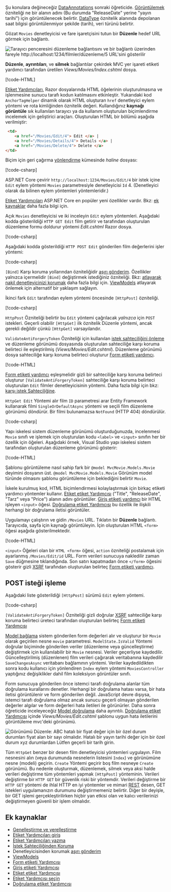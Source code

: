 
Şu konulara değineceğiz [DataAnnotations](https://docs.microsoft.com/aspnet/mvc/overview/older-versions/mvc-music-store/mvc-music-store-part-6) sonraki öğreticide. [Görüntülemek](https://docs.microsoft.com/aspnet/core/api/microsoft.aspnetcore.mvc.modelbinding.metadata.displaymetadata) özniteliği ne bir alanın adını (Bu durumda "ReleaseDate" yerine "yayın tarihi") için görüntülenecek belirtir. [DataType](https://docs.microsoft.com/aspnet/core/api/microsoft.aspnetcore.mvc.dataannotations.internal.datatypeattributeadapter) öznitelik alanında depolanan saat bilgisi görüntülenmiyor şekilde (tarih), veri türünü belirtir.

Gözat `Movies` denetleyicisi ve fare işaretçisini tutun bir **Düzenle** hedef URL görmek için bağlantı.

![Tarayıcı penceresini düzenleme bağlantısını ve bir bağlantı üzerinden fareyle http://localhost:1234/filmler/düzenleme/5 URL'sini gösterilir](../../tutorials/first-mvc-app/controller-methods-views/_static/edit7.png)

**Düzenle**, **ayrıntıları**, ve **silmek** bağlantılar çekirdek MVC yer işareti etiketi yardımcı tarafından üretilen *Views/Movies/Index.cshtml* dosya.

[!code-HTML[](../../tutorials/first-mvc-app/start-mvc/sample/MvcMovie/Views/Movies/IndexOriginal.cshtml?highlight=1-3&range=46-50)]

[Etiket Yardımcıları](xref:mvc/views/tag-helpers/intro), Razor dosyalarında HTML öğelerinin oluşturulmasına ve işlenmesine sunucu tarafı kodun katılmasını etkinleştir. Yukarıdaki kod `AnchorTagHelper` dinamik olarak HTML oluşturan `href` denetleyici eylem yöntemi ve rota kimliğinden öznitelik değeri. Kullandığınız **kaynağı görüntüle** sık kullanılan tarayıcı ya da kullanım oluşturulan biçimlendirme incelemek için geliştirici araçları. Oluşturulan HTML bir bölümü aşağıda verilmiştir:

```html
 <td>
    <a href="/Movies/Edit/4"> Edit </a> |
    <a href="/Movies/Details/4"> Details </a> |
    <a href="/Movies/Delete/4"> Delete </a>
</td>
```

Biçim için geri çağırma [yönlendirme](xref:mvc/controllers/routing) kümesinde *haline* dosyası:

[!code-csharp[](../../tutorials/first-mvc-app/start-mvc/sample/MvcMovie/Startup.cs?name=snippet_1&highlight=5)]

ASP.NET Core çevirir `http://localhost:1234/Movies/Edit/4` bir istek içine `Edit` eylem yöntemi `Movies` parametresiyle denetleyicisi `Id` 4. (Denetleyici olarak da bilinen eylem yöntemleri yöntemleridir.)

[Etiket Yardımcıları](xref:mvc/views/tag-helpers/intro) ASP.NET Core en popüler yeni özellikler vardır. Bkz: [ek kaynaklar](#additional-resources) daha fazla bilgi için.

Açık `Movies` denetleyicisi ve iki inceleyin `Edit` eylem yöntemleri. Aşağıdaki kodda gösterildiği `HTTP GET Edit` film getirir ve tarafından oluşturulan düzenleme formu doldurur yöntemi *Edit.cshtml* Razor dosya.

[!code-csharp[](../../tutorials/first-mvc-app/start-mvc/sample/MvcMovie/Controllers/MC1.cs?name=snippet_edit1)]

Aşağıdaki kodda gösterildiği `HTTP POST Edit` gönderilen film değerlerini işler yöntemi:

[!code-csharp[](../../tutorials/first-mvc-app/start-mvc/sample/MvcMovie/Controllers/MC1.cs?name=snippet_edit2)]

`[Bind]` Karşı koruma yollarından özniteliğidir [aşırı gönderim](https://docs.microsoft.com/aspnet/mvc/overview/getting-started/getting-started-with-ef-using-mvc/implementing-basic-crud-functionality-with-the-entity-framework-in-asp-net-mvc-application#overpost). Özellikler yalnızca içermelidir `[Bind]` değiştirmek istediğiniz özniteliği. Bkz: [atlayarak nakil denetleyicinizi korumak](https://docs.microsoft.com/aspnet/mvc/overview/getting-started/getting-started-with-ef-using-mvc/implementing-basic-crud-functionality-with-the-entity-framework-in-asp-net-mvc-application) daha fazla bilgi için. [ViewModels](http://rachelappel.com/use-viewmodels-to-manage-data-amp-organize-code-in-asp-net-mvc-applications/) atlayarak önlemek için alternatif bir yaklaşım sağlayın.

İkinci fark `Edit` tarafından eylem yöntemi öncesinde `[HttpPost]` özniteliği.

[!code-csharp[](../../tutorials/first-mvc-app/start-mvc/sample/MvcMovie/Controllers/MC1.cs?name=snippet_edit2&highlight=4)]

`HttpPost` Özniteliği belirtir bu `Edit` yöntemi çağrılacak *yalnızca* için `POST` istekleri. Geçerli olabilir `[HttpGet]` ilk öznitelik Düzenle yöntemi, ancak gerekli değildir çünkü `[HttpGet]` varsayılandır.

`ValidateAntiForgeryToken` Özniteliği için kullanılan [istek sahteciliğini önleme](xref:security/anti-request-forgery) ve düzenleme görünümü dosyasında oluşturulan sahteciliğe karşı koruma belirteci ile eşleştirilmiş (*Views/Movies/Edit.cshtml*). Düzenleme görünümü dosya sahteciliğe karşı koruma belirteci oluşturur [Form etiketi yardımcı](xref:mvc/views/working-with-forms).

[!code-HTML[](../../tutorials/first-mvc-app/start-mvc/sample/MvcMovie/Views/Movies/Edit.cshtml?range=9)]

[Form etiketi yardımcı](xref:mvc/views/working-with-forms) eşleşmelidir gizli bir sahteciliğe karşı koruma belirteci oluşturur `[ValidateAntiForgeryToken]` sahteciliğe karşı koruma belirteci oluşturulan `Edit` filmler denetleyicisinin yöntemi. Daha fazla bilgi için bkz: [karşı istek Sahteciliğine](xref:security/anti-request-forgery).

`HttpGet Edit` Yöntemi alır film `ID` parametresi arar Entity Framework kullanarak filmi `SingleOrDefaultAsync` yöntemi ve seçili film düzenleme görünümü döndürür. Bir filmi bulunamazsa `NotFound` (HTTP 404) döndürülür.

[!code-csharp[](../../tutorials/first-mvc-app/start-mvc/sample/MvcMovie/Controllers/MC1.cs?name=snippet_edit1)]

Yapı iskelesi sistem düzenleme görünümü oluşturduğunuzda, incelenmesi `Movie` sınıfı ve işlemek için oluşturulan kodu `<label>` ve `<input>` sınıfın her bir özellik için öğeleri. Aşağıdaki örnek, Visual Studio yapı iskelesi sistem tarafından oluşturulan düzenleme görünümü gösterir:

[!code-HTML[](../../tutorials/first-mvc-app/start-mvc/sample/MvcMovie/Views/Movies/EditCopy.cshtml?highlight=1)]

Şablonu görüntüleme nasıl sahip fark bir `@model MvcMovie.Models.Movie` deyimini dosyanın üst. `@model MvcMovie.Models.Movie` Görünüm model türünde olmasını şablonu görüntüleme için beklediğini belirtir `Movie`.

İskele kurulmuş kod, HTML biçimlendirmesi kolaylaştırmak için birkaç etiketi yardımcı yöntemler kullanır. [Etiket etiket Yardımcısı](xref:mvc/views/working-with-forms) ("Title", "ReleaseDate", "Tarz" veya "Price") alanın adını görüntüler. [Giriş etiketi yardımcı](xref:mvc/views/working-with-forms) bir HTML işleyen `<input>` öğesi. [Doğrulama etiket Yardımcısı](xref:mvc/views/working-with-forms) bu özellik ile ilişkili herhangi bir doğrulama iletisi görüntüler.

Uygulamayı çalıştırın ve gidin `/Movies` URL. Tıklatın bir **Düzenle** bağlantı. Tarayıcıda, sayfa için kaynağı görüntüleyin. İçin oluşturulan HTML `<form>` öğesi aşağıda gösterilmektedir.

[!code-HTML[](../../tutorials/first-mvc-app/start-mvc/sample/MvcMovie/Views/Shared/edit_view_source.html?highlight=1,6,10,17,24,28)]

`<input>` Öğeleri olan bir `HTML <form>` öğesi, `action` özniteliği postalamak için ayarlanmış `/Movies/Edit/id` URL. Form verileri sunucuya nakledilir zaman `Save` düğmesine tıklandığında. Son satırı kapatmadan önce `</form>` öğesini gösterir gizli [XSRF](xref:security/anti-request-forgery) tarafından oluşturulan belirteç [Form etiketi yardımcı](xref:mvc/views/working-with-forms).

## <a name="processing-the-post-request"></a>POST isteği işleme

Aşağıdaki liste gösterildiği `[HttpPost]` sürümü `Edit` eylem yöntemi.

[!code-csharp[](../../tutorials/first-mvc-app/start-mvc/sample/MvcMovie/Controllers/MC1.cs?name=snippet_edit2)]

`[ValidateAntiForgeryToken]` Özniteliği gizli doğrular [XSRF](xref:security/anti-request-forgery) sahteciliğe karşı koruma belirteci üreteci tarafından oluşturulan belirteç [Form etiketi Yardımcısı](xref:mvc/views/working-with-forms)

[Model bağlama](xref:mvc/models/model-binding) sistem gönderilen form değerleri alır ve oluşturur bir `Movie` olarak geçirilen nesne `movie` parametresi. `ModelState.IsValid` Yöntemi doğrular biçiminde gönderilen veriler (düzenleme veya güncelleştirme) değiştirmek için kullanılabilir bir `Movie` nesnesi. Veriler geçerliyse kaydedilir. Güncelleştirilmiş (düzenlenen) film verileri çağırarak veritabanına kaydedilir `SaveChangesAsync` veritabanı bağlamının yöntemi. Veriler kaydedildikten sonra kodu kullanıcı için yönlendiren `Index` eylem yöntemi `MoviesController` yaptığınız değişiklikler dahil film koleksiyon görüntüler sınıfı.

Form sunucuya gönderilen önce istemci tarafı doğrulama alanlar tüm doğrulama kurallarını denetler. Herhangi bir doğrulama hatası varsa, bir hata iletisi görüntülenir ve form gönderilen değil. JavaScript devre dışıysa, istemci tarafı doğrulama olmaz ancak sunucu geçerli olmayan gönderilen değerler algılar ve form değerleri hata iletileri ile görünürler. Daha sonra öğreticide inceleyeceğiz [Model doğrulama](xref:mvc/models/validation) daha ayrıntılı. [Doğrulama etiket Yardımcısı](xref:mvc/views/working-with-forms) içinde *Views/Movies/Edit.cshtml* şablonu uygun hata iletilerini görüntüleme mvc'deki görünümü.

![Görünümü Düzenle: ABC hatalı bir fiyat değer için bir özel durum durumları fiyat alan bir sayı olmalıdır. Hatalı bir yayın tarihi değer için bir özel durum xyz durumlardan Lütfen geçerli bir tarih girin.](../../tutorials/first-mvc-app/controller-methods-views/_static/val.png)

Tüm `HttpGet` benzer bir desen film denetleyicisi yöntemleri uygulayın. Film nesnesini alın (veya durumunda nesnelerin listesini `Index`) ve görünümüne nesne (modeli) geçirin. `Create` Yöntemi geçirir boş film nesneye `Create` görünümü. Bu nedenle oluşturmak, düzenlemek, silmek veya aksi halde verileri değiştirme tüm yöntemleri yapmak `[HttpPost]` yönteminin. Verileri değiştirme bir `HTTP GET` bir güvenlik riski bir yöntemdir. Verileri değiştirme bir `HTTP GET` yöntemi de ihlal HTTP en iyi yöntemler ve mimari [REST](http://rest.elkstein.org/) desen, GET istekleri uygulamanızın durumunu değiştirmemeniz belirtir. Diğer bir deyişle, bir GET işlemi gerçekleştirilirken hiçbir yan etkisi olan ve kalıcı verilerinizi değiştirmeyen güvenli bir işlem olmalıdır.

## <a name="additional-resources"></a>Ek kaynaklar

* [Genelleştirme ve yerelleştirme](xref:fundamentals/localization)
* [Etiket Yardımcıları giriş](xref:mvc/views/tag-helpers/intro)
* [Etiket Yardımcıları yazma](xref:mvc/views/tag-helpers/authoring)
* [İstek Sahteciliğinden Koruma](xref:security/anti-request-forgery)
* Denetleyicisinden korumak [aşırı gönderim](https://docs.microsoft.com/aspnet/mvc/overview/getting-started/getting-started-with-ef-using-mvc/implementing-basic-crud-functionality-with-the-entity-framework-in-asp-net-mvc-application)
* [ViewModels](http://rachelappel.com/use-viewmodels-to-manage-data-amp-organize-code-in-asp-net-mvc-applications/)
* [Form etiketi Yardımcısı](xref:mvc/views/working-with-forms)
* [Giriş etiketi Yardımcısı](xref:mvc/views/working-with-forms)
* [Etiket etiket Yardımcısı](xref:mvc/views/working-with-forms)
* [Etiket Yardımcısı seçin](xref:mvc/views/working-with-forms)
* [Doğrulama etiket Yardımcısı](xref:mvc/views/working-with-forms)
